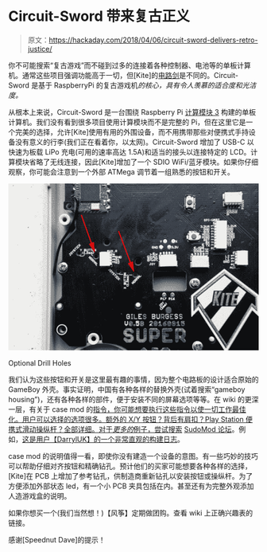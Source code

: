 # Circuit-Sword 带来复古正义

> 原文：<https://hackaday.com/2018/04/06/circuit-sword-delivers-retro-justice/>

你不可能搜索“复古游戏”而不碰到过多的连接着各种控制器、电池等的单板计算机。通常这些项目强调功能高于一切，但[Kite]的[电路剑](https://github.com/kiteretro/Circuit-Sword/wiki)是不同的。Circuit-Sword 是基于 RaspberryPi 的复古游戏机*的核心，具有令人羡慕的适合度和光洁度。*

从根本上来说，Circuit-Sword 是一台围绕 Raspberry Pi [计算模块 3](https://www.raspberrypi.org/products/compute-module-3/) 构建的单板计算机。我们没有看到很多项目使用计算模块而不是完整的 Pi，但在这里它是一个完美的选择，允许[Kite]使用有用的外围设备，而不用携带那些对便携式手持设备没有意义的行李(我们正在看着你，以太网)。Circuit-Sword 增加了 USB-C 以快速为板载 LiPo 充电(可用的速率高达 1.5A)和适当的接头以连接特定的 LCD。计算模块省略了无线连接，因此[Kite]增加了一个 SDIO WiFi/蓝牙模块。如果你仔细观察，你可能会注意到一个外部 ATMega 调节着一组熟悉的按钮和开关。

![](img/0df4e2759464533ac56079365345d74c.png)

Optional Drill Holes

我们认为这些按钮和开关是这里最有趣的事情，因为整个电路板的设计适合原始的 GameBoy 外壳。事实证明，中国有各种各样的替换外壳(试着搜索“gameboy housing”)，还有各种各样的部件，便于安装不同的屏幕选项等等。在 wiki 的更深一层，有关于 case mod 的[指令，你可能想要执行这些指令以使一切工作最佳化。用户可以选择的选项很多。额外的 X/Y 按钮？背后有肩扣？Play Station 便携式滑动操纵杆？全部详细。对于*更多的*例子，尝试搜索](https://github.com/kiteretro/Circuit-Sword/wiki/GB-Original-Case-Mod-Guide) [SudoMod 论坛](https://sudomod.com/forum/)。例如，[这是用户【DarrylUK】的一个非常直观的构建日志](https://sudomod.com/forum/viewtopic.php?t=5268)。

case mod 的说明值得一看，即使你没有建造一个设备的意图。有一些巧妙的技巧可以帮助仔细对齐按钮和精确钻孔。预计他们的买家可能想要各种各样的选择，[Kite]在 PCB 上增加了参考钻孔，供制造商重新钻孔以安装按钮或操纵杆。为了方便添加外部状态 led，有一个小 PCB 夹具包括在内。甚至还有为完整外观添加人造游戏盒的说明。

如果你想买一个(我们当然想！)【风筝】定期做团购。查看 wiki 上正确兴趣表的链接。

感谢[Speednut Dave]的提示！